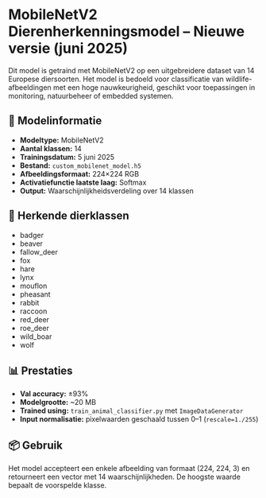 # MobileNetV2 Dierenherkenningsmodel – Nieuwe versie (juni 2025)

Dit model is getraind met MobileNetV2 op een uitgebreidere dataset van 14 Europese diersoorten. Het model is bedoeld voor classificatie van wildlife-afbeeldingen met een hoge nauwkeurigheid, geschikt voor toepassingen in monitoring, natuurbeheer of embedded systemen.

## 📁 Modelinformatie

- **Modeltype:** MobileNetV2
- **Aantal klassen:** 14
- **Trainingsdatum:** 5 juni 2025
- **Bestand:** `custom_mobilenet_model.h5`
- **Afbeeldingsformaat:** 224×224 RGB
- **Activatiefunctie laatste laag:** Softmax
- **Output:** Waarschijnlijkheidsverdeling over 14 klassen

## 🧠 Herkende dierklassen

- badger  
- beaver  
- fallow_deer  
- fox  
- hare  
- lynx  
- mouflon  
- pheasant  
- rabbit  
- raccoon  
- red_deer  
- roe_deer  
- wild_boar  
- wolf

## 📊 Prestaties

- **Val accuracy:** ±93%
- **Modelgrootte:** ~20 MB
- **Trained using:** `train_animal_classifier.py` met `ImageDataGenerator`
- **Input normalisatie:** pixelwaarden geschaald tussen 0–1 (`rescale=1./255`)

## 📦 Gebruik

Het model accepteert een enkele afbeelding van formaat (224, 224, 3) en retourneert een vector met 14 waarschijnlijkheden. De hoogste waarde bepaalt de voorspelde klasse.